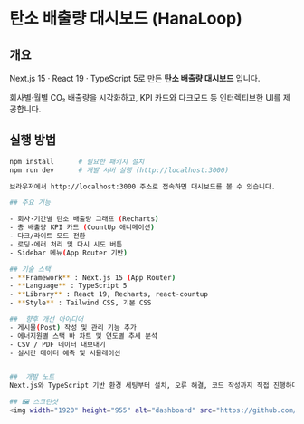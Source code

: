 #  탄소 배출량 대시보드 (HanaLoop)

##  개요

Next.js 15 · React 19 · TypeScript 5로 만든 **탄소 배출량 대시보드** 입니다.  

회사별·월별 CO₂ 배출량을 시각화하고, KPI 카드와 다크모드 등 인터렉티브한 UI를 제공합니다.

##  실행 방법

```bash
npm install      # 필요한 패키지 설치
npm run dev      # 개발 서버 실행 (http://localhost:3000)

브라우저에서 http://localhost:3000 주소로 접속하면 대시보드를 볼 수 있습니다.

## 주요 기능

- 회사·기간별 탄소 배출량 그래프 (Recharts)
- 총 배출량 KPI 카드 (CountUp 애니메이션)
- 다크/라이트 모드 전환
- 로딩·에러 처리 및 다시 시도 버튼
- Sidebar 메뉴(App Router 기반)

## 기술 스택
- **Framework** : Next.js 15 (App Router)
- **Language** : TypeScript 5
- **Library** : React 19, Recharts, react-countup
- **Style** : Tailwind CSS, 기본 CSS

##  향후 개선 아이디어
- 게시물(Post) 작성 및 관리 기능 추가
- 에너지원별 스택 바 차트 및 연도별 추세 분석
- CSV / PDF 데이터 내보내기
- 실시간 데이터 예측 및 시뮬레이션


##  개발 노트
Next.js와 TypeScript 기반 환경 세팅부터 설치, 오류 해결, 코드 작성까지 직접 진행하며 구조와 동작 원리를 학습했습니다.

## 🖼️ 스크린샷
<img width="1920" height="955" alt="dashboard" src="https://github.com/user-attachments/assets/84129002-2d13-4a3b-a76f-7ae0bf5eb40b" />
